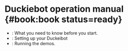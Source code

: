 # Duckiebot operation manual {#book:book status=ready}



* [](#preliminaries): What you need to know before you start. 
* [](#building-duckiebot-c0): Setting up your Duckeibot 
* [](#demos): Running the demos. 